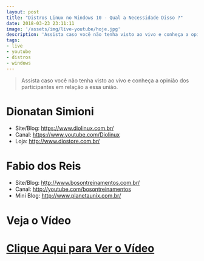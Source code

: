 ```yaml
---
layout: post
title: "Distros Linux no Windows 10 - Qual a Necessidade Disso ?"
date: 2018-03-23 23:11:11
image: '/assets/img/live-youtube/hoje.jpg'
description: 'Assista caso você não tenha visto ao vivo e conheça a opinião dos participantes em relação a essa união.'
tags:
- live
- youtube
- distros
- windows
---
```


> Assista caso você não tenha visto ao vivo e conheça a opinião dos participantes em relação a essa união.

# Dionatan Simioni
+ Site/Blog: <https://www.diolinux.com.br/>
+ Canal: <https://www.youtube.com/Diolinux>
+ Loja: <http://www.diostore.com.br/>

# Fabio dos Reis
+ Site/Blog: <http://www.bosontreinamentos.com.br/>
+ Canal: <http://youtube.com/bosontreinamentos>
+ Mini Blog: <http://www.planetaunix.com.br/>

# Veja o Vídeo

# [Clique Aqui para Ver o Vídeo](https://www.youtube.com/watch?v=taLKxTXG8Ew)


<script async src="https://pagead2.googlesyndication.com/pagead/js/adsbygoogle.js"></script>

<!-- Informat -->
<ins class="adsbygoogle"
 style="display:block"
 data-ad-client="ca-pub-2838251107855362"
 data-ad-slot="2327980059"
 data-ad-format="auto"
 data-full-width-responsive="true"></ins>

<script>
(adsbygoogle = window.adsbygoogle || []).push({});
</script>


